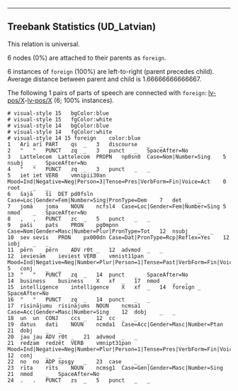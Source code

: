 

--------------------------------------------------------------------------------

## Treebank Statistics (UD_Latvian)

This relation is universal.

6 nodes (0%) are attached to their parents as `foreign`.

6 instances of `foreign` (100%) are left-to-right (parent precedes child).
Average distance between parent and child is 1.66666666666667.

The following 1 pairs of parts of speech are connected with `foreign`: [lv-pos/X]()-[lv-pos/X]() (6; 100% instances).


~~~ conllu
# visual-style 15	bgColor:blue
# visual-style 15	fgColor:white
# visual-style 14	bgColor:blue
# visual-style 14	fgColor:white
# visual-style 14 15 foreign	color:blue
1	Arī	arī	PART	qs	_	3	discourse	_	_
2	"	"	PUNCT	zq	_	3	punct	_	SpaceAfter=No
3	Lattelecom	Lattelecom	PROPN	np0sn0	Case=Nom|Number=Sing	5	nsubj	_	SpaceAfter=No
4	"	"	PUNCT	zq	_	3	punct	_	_
5	iet	iet	VERB	vmnipii30an	Mood=Ind|Negative=Neg|Person=3|Tense=Pres|VerbForm=Fin|Voice=Act	0	root	_	_
6	šajā	šī	DET	pd0fsln	Case=Loc|Gender=Fem|Number=Sing|PronType=Dem	7	det	_	_
7	jomā	joma	NOUN	ncfsl4	Case=Loc|Gender=Fem|Number=Sing	5	nmod	_	SpaceAfter=No
8	,	,	PUNCT	zc	_	5	punct	_	_
9	paši	pats	PRON	pg0mpnn	Case=Nom|Gender=Masc|Number=Plur|PronType=Tot	12	nsubj	_	_
10	sev	sevis	PRON	px000dn	Case=Dat|PronType=Rcp|Reflex=Yes	12	iobj	_	_
11	pērn	pērn	ADV	r0t	_	12	advmod	_	_
12	ieviesām	ieviest	VERB	vmnist11pan	Mood=Ind|Negative=Neg|Number=Plur|Person=1|Tense=Past|VerbForm=Fin|Voice=Act	5	conj	_	_
13	"	"	PUNCT	zq	_	14	punct	_	SpaceAfter=No
14	business	business	X	xf	_	17	nmod	_	_
15	intelligence	intelligence	X	xf	_	14	foreign	_	SpaceAfter=No
16	"	"	PUNCT	zq	_	14	punct	_	_
17	risinājumu	risinājums	NOUN	ncmsa1	Case=Acc|Gender=Masc|Number=Sing	12	dobj	_	_
18	un	un	CONJ	ccs	_	12	cc	_	_
19	datus	dati	NOUN	ncmda1	Case=Acc|Gender=Masc|Number=Ptan	21	dobj	_	_
20	jau	jau	ADV	r0t	_	21	advmod	_	_
21	redzam	redzēt	VERB	vmnipt31pan	Mood=Ind|Negative=Neg|Number=Plur|Person=1|Tense=Pres|VerbForm=Fin|Voice=Act	12	conj	_	_
22	no	no	ADP	spsgy	_	23	case	_	_
23	rīta	rīts	NOUN	ncmsg1	Case=Gen|Gender=Masc|Number=Sing	21	nmod	_	SpaceAfter=No
24	.	.	PUNCT	zs	_	5	punct	_	_

~~~



